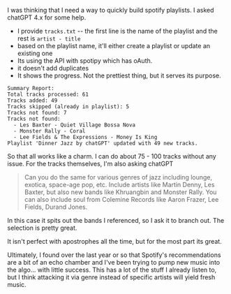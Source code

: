 I was thinking that I need a way to quickly build spotify playlists. I asked chatGPT 4.x for some help. 

- I provide `tracks.txt` -- the first line is the name of the playlist and the rest is `artist - title`
- based on the playlist name, it'll either create a playlist or update an existing one
- Its using the API with spotipy which has oAuth.
- it doesn't add duplicates
- It shows the progress. Not the prettiest thing, but it serves its purpose.

```
Summary Report:
Total tracks processed: 61
Tracks added: 49
Tracks skipped (already in playlist): 5
Tracks not found: 7
Tracks not found:
  - Les Baxter - Quiet Village Bossa Nova
  - Monster Rally - Coral
  - Lee Fields & The Expressions - Money Is King
Playlist 'Dinner Jazz by chatGPT' updated with 49 new tracks.
```
So that all works  like a charm. I can do about 75 - 100 tracks without any issue. For the tracks themselves, I'm also asking chatGPT

>Can you do the same for various genres of jazz including lounge, exotica, space-age pop, etc. Include artists like Martin Denny, Les Baxter, but also new bands like Khruangbin and Monster Rally. You can also include soul from Colemine Records like Aaron Frazer, Lee Fields, Durand Jones.

In this case it spits out the bands I referenced, so I ask it to branch out. The selection is pretty great. 

It isn't perfect with apostrophes all the time, but for the most part its great. 

Ultimately, I found over the last year or so that Spotify's recommendations are a bit of an echo chamber and I've been trying to pump new music into the algo... with little success. This has a lot of the stuff I already listen to, but I think attacking it via genre instead of specific artists will yield fresh music. 
